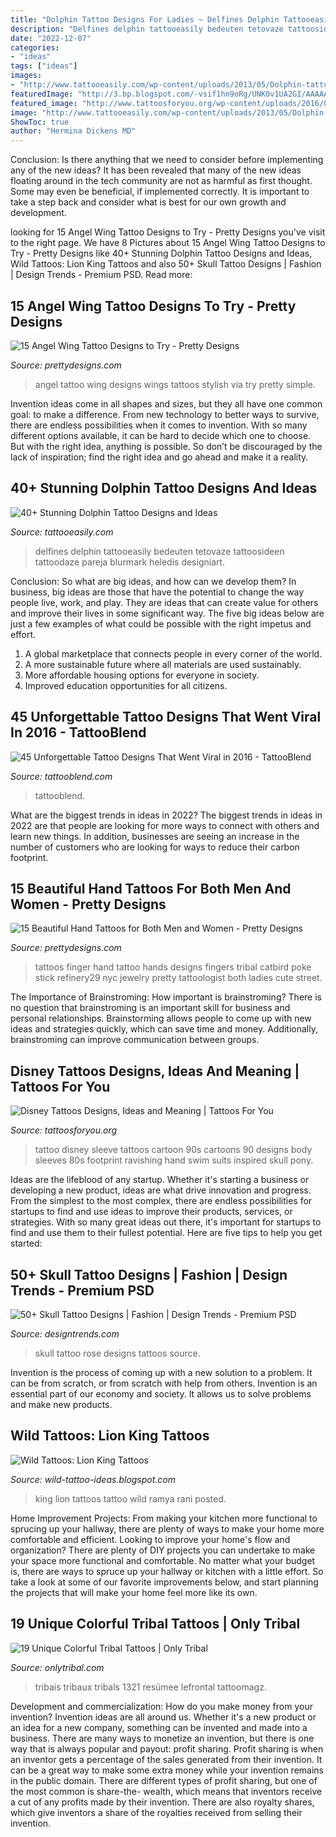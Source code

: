 ```yaml
---
title: "Dolphin Tattoo Designs For Ladies ~ Delfines Delphin Tattooeasily Bedeuten Tetovaze Tattoosideen Tattoodaze Pareja Blurmark Heledis Designiart"
description: "Delfines delphin tattooeasily bedeuten tetovaze tattoosideen tattoodaze pareja blurmark heledis designiart"
date: "2022-12-07"
categories:
- "ideas"
tags: ["ideas"]
images:
- "http://www.tattooeasily.com/wp-content/uploads/2013/05/Dolphin-tattoo-designs-3.jpg"
featuredImage: "http://3.bp.blogspot.com/-vsif1hn9oRg/UNK0v1UA2GI/AAAAAAAATsQ/LhYPjTFSVSo/s1600/my_lion_king_tattoo_by_the_giraffe_girl-d5403d4.jpg"
featured_image: "http://www.tattoosforyou.org/wp-content/uploads/2016/05/Disney-Sleeve-Tattoo.jpg"
image: "http://www.tattooeasily.com/wp-content/uploads/2013/05/Dolphin-tattoo-designs-3.jpg"
ShowToc: true
author: "Hermina Dickens MD"
---
```



Conclusion: Is there anything that we need to consider before implementing any of the new ideas?
It has been revealed that many of the new ideas floating around in the tech community are not as harmful as first thought. Some may even be beneficial, if implemented correctly. It is important to take a step back and consider what is best for our own growth and development.

	

		
looking for 15 Angel Wing Tattoo Designs to Try - Pretty Designs you've visit to the right page. We have 8 Pictures about 15 Angel Wing Tattoo Designs to Try - Pretty Designs like 40+ Stunning Dolphin Tattoo Designs and Ideas, Wild Tattoos: Lion King Tattoos and also 50+ Skull Tattoo Designs | Fashion | Design Trends - Premium PSD. Read more:
		
    
## 15 Angel Wing Tattoo Designs To Try - Pretty Designs

<img loading=lazy src="http://www.prettydesigns.com/wp-content/uploads/2014/11/Stylish-Angel-Wing-Tattoo.jpg" onerror="this.onerror=null;this.src='https://tse3.mm.bing.net/th?id=OIP.WlNl2DOuVdyb3wO3UzmNKQHaLi&amp;pid=15.1';" alt="15 Angel Wing Tattoo Designs to Try - Pretty Designs">

_Source: prettydesigns.com_

>angel tattoo wing designs wings tattoos stylish via try pretty simple. 

	

Invention ideas come in all shapes and sizes, but they all have one common goal: to make a difference. From new technology to better ways to survive, there are endless possibilities when it comes to invention. With so many different options available, it can be hard to decide which one to choose. But with the right idea, anything is possible. So don’t be discouraged by the lack of inspiration; find the right idea and go ahead and make it a reality.

    
## 40+ Stunning Dolphin Tattoo Designs And Ideas

<img loading=lazy src="http://www.tattooeasily.com/wp-content/uploads/2013/05/Dolphin-tattoo-designs-3.jpg" onerror="this.onerror=null;this.src='https://tse1.mm.bing.net/th?id=OIP.IXSBLLFC07IkWOOT2bUCsgHaKX&amp;pid=15.1';" alt="40+ Stunning Dolphin Tattoo Designs and Ideas">

_Source: tattooeasily.com_

>delfines delphin tattooeasily bedeuten tetovaze tattoosideen tattoodaze pareja blurmark heledis designiart. 

	

Conclusion: So what are big ideas, and how can we develop them?
In business, big ideas are those that have the potential to change the way people live, work, and play. They are ideas that can create value for others and improve their lives in some significant way. The five big ideas below are just a few examples of what could be possible with the right impetus and effort.
1. A global marketplace that connects people in every corner of the world.
2. A more sustainable future where all materials are used sustainably.
3. More affordable housing options for everyone in society. 
4. Improved education opportunities for all citizens. 

    
## 45 Unforgettable Tattoo Designs That Went Viral In 2016 - TattooBlend

<img loading=lazy src="https://tattooblend.com/wp-content/uploads/2017/01/37-5.jpg" onerror="this.onerror=null;this.src='https://tse2.mm.bing.net/th?id=OIP.HaMqIGw7pqSF9mAA7v-LMQHaHa&amp;pid=15.1';" alt="45 Unforgettable Tattoo Designs That Went Viral in 2016 - TattooBlend">

_Source: tattooblend.com_

>tattooblend. 

	

What are the biggest trends in ideas in 2022?
The biggest trends in ideas in 2022 are that people are looking for more ways to connect with others and learn new things. In addition, businesses are seeing an increase in the number of customers who are looking for ways to reduce their carbon footprint.

    
## 15 Beautiful Hand Tattoos For Both Men And Women - Pretty Designs

<img loading=lazy src="http://www.prettydesigns.com/wp-content/uploads/2014/10/Finger-Tattoo.jpg" onerror="this.onerror=null;this.src='https://tse2.mm.bing.net/th?id=OIP.hRBuzJP9u-5SZM1gWwNoNgAAAA&amp;pid=15.1';" alt="15 Beautiful Hand Tattoos for Both Men and Women - Pretty Designs">

_Source: prettydesigns.com_

>tattoos finger hand tattoo hands designs fingers tribal catbird poke stick refinery29 nyc jewelry pretty tattoologist both ladies cute street. 

	

The Importance of Brainstroming: How important is brainstroming?
There is no question that brainstroming is an important skill for business and personal relationships. Brainstorming allows people to come up with new ideas and strategies quickly, which can save time and money. Additionally, brainstroming can improve communication between groups.

    
## Disney Tattoos Designs, Ideas And Meaning | Tattoos For You

<img loading=lazy src="http://www.tattoosforyou.org/wp-content/uploads/2016/05/Disney-Sleeve-Tattoo.jpg" onerror="this.onerror=null;this.src='https://tse4.mm.bing.net/th?id=OIP.alX2_Rqk4jLXZ5ujGwChJQHaK5&amp;pid=15.1';" alt="Disney Tattoos Designs, Ideas and Meaning | Tattoos For You">

_Source: tattoosforyou.org_

>tattoo disney sleeve tattoos cartoon 90s cartoons 90 designs body sleeves 80s footprint ravishing hand swim suits inspired skull pony. 

	

Ideas are the lifeblood of any startup. Whether it's starting a business or developing a new product, ideas are what drive innovation and progress. From the simplest to the most complex, there are endless possibilities for startups to find and use ideas to improve their products, services, or strategies. With so many great ideas out there, it's important for startups to find and use them to their fullest potential. Here are five tips to help you get started:

    
## 50+ Skull Tattoo Designs | Fashion | Design Trends - Premium PSD

<img loading=lazy src="https://images.designtrends.com/wp-content/uploads/2015/10/20100129/Skull-and-Rose-Tattoo-on-Back.jpg" onerror="this.onerror=null;this.src='https://tse2.mm.bing.net/th?id=OIP.a7trP_kiP8DfjAoh30-rsgHaLH&amp;pid=15.1';" alt="50+ Skull Tattoo Designs | Fashion | Design Trends - Premium PSD">

_Source: designtrends.com_

>skull tattoo rose designs tattoos source. 

	

Invention is the process of coming up with a new solution to a problem. It can be from scratch, or from scratch with help from others. Invention is an essential part of our economy and society. It allows us to solve problems and make new products.

    
## Wild Tattoos: Lion King Tattoos

<img loading=lazy src="http://3.bp.blogspot.com/-vsif1hn9oRg/UNK0v1UA2GI/AAAAAAAATsQ/LhYPjTFSVSo/s1600/my_lion_king_tattoo_by_the_giraffe_girl-d5403d4.jpg" onerror="this.onerror=null;this.src='https://tse2.mm.bing.net/th?id=OIP.TUI-2aI4Zh1GQ56KtMn5mAHaJ6&amp;pid=15.1';" alt="Wild Tattoos: Lion King Tattoos">

_Source: wild-tattoo-ideas.blogspot.com_

>king lion tattoos tattoo wild ramya rani posted. 

	

Home Improvement Projects: From making your kitchen more functional to sprucing up your hallway, there are plenty of ways to make your home more comfortable and efficient.
Looking to improve your home's flow and organization? There are plenty of DIY projects you can undertake to make your space more functional and comfortable. No matter what your budget is, there are ways to spruce up your hallway or kitchen with a little effort. So take a look at some of our favorite improvements below, and start planning the projects that will make your home feel more like its own.

    
## 19 Unique Colorful Tribal Tattoos | Only Tribal

<img loading=lazy src="https://www.onlytribal.com/wp-content/uploads/2015/10/Colorful-Tribal-Tattoos-for-Men1.jpg" onerror="this.onerror=null;this.src='https://tse3.mm.bing.net/th?id=OIP.8x1cPBllT6KoMiO65EvfNwHaJ7&amp;pid=15.1';" alt="19 Unique Colorful Tribal Tattoos | Only Tribal">

_Source: onlytribal.com_

>tribais tribaux tribals 1321 resümee lefrontal tattoomagz. 

	

Development and commercialization: How do you make money from your invention?
Invention ideas are all around us. Whether it's a new product or an idea for a new company, something can be invented and made into a business. There are many ways to monetize an invention, but there is one way that is always popular and payout: profit sharing. Profit sharing is when an inventor gets a percentage of the sales generated from their invention. It can be a great way to make some extra money while your invention remains in the public domain. There are different types of profit sharing, but one of the most common is share-the- wealth, which means that inventors receive a cut of any profits made by their invention. There are also royalty shares, which give inventors a share of the royalties received from selling their invention.

